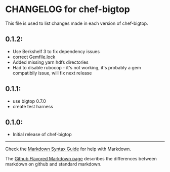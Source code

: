 # CHANGELOG for chef-bigtop

This file is used to list changes made in each version of chef-bigtop.

## 0.1.2:

* Use Berkshelf 3 to fix dependency issues
* correct Gemfile.lock
* Added missing yarn hdfs directories
* Had to disable rubocop - it's not working, it's probably a gem compatibily issue, will fix next release


## 0.1.1:

* use bigtop 0.7.0
* create test harness

## 0.1.0:

* Initial release of chef-bigtop

- - -
Check the [Markdown Syntax Guide](http://daringfireball.net/projects/markdown/syntax) for help with Markdown.

The [Github Flavored Markdown page](http://github.github.com/github-flavored-markdown/) describes the differences between markdown on github and standard markdown.
